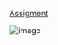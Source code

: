 [Assigment](https://www.theodinproject.com/lessons/foundations-recipes)

![image](https://github.com/user-attachments/assets/16294442-dc3f-4591-ade6-f49d1f321824)

